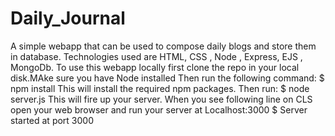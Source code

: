 # Daily_Journal

A simple webapp that can be used to compose daily blogs and store them in database. Technologies used are HTML, CSS , Node , Express, EJS , MongoDb.
To use this webapp locally first clone the repo in your local disk.MAke sure you have Node installed
Then run the following command:
$ npm install
This will install the required npm packages.
Then run:
$ node server.js 
This will fire up your server.
When you see following line on CLS open your web browser and run your server at Localhost:3000
$ Server started at port 3000
